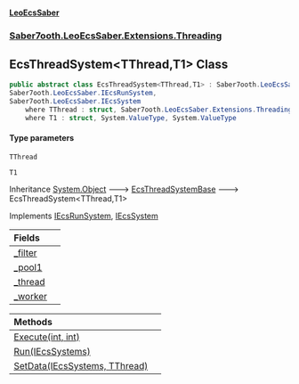 #### [LeoEcsSaber](index.md 'index')
### [Saber7ooth.LeoEcsSaber.Extensions.Threading](Saber7ooth.LeoEcsSaber.Extensions.Threading.md 'Saber7ooth.LeoEcsSaber.Extensions.Threading')

## EcsThreadSystem<TThread,T1> Class

```csharp
public abstract class EcsThreadSystem<TThread,T1> : Saber7ooth.LeoEcsSaber.Extensions.Threading.EcsThreadSystemBase,
Saber7ooth.LeoEcsSaber.IEcsRunSystem,
Saber7ooth.LeoEcsSaber.IEcsSystem
    where TThread : struct, Saber7ooth.LeoEcsSaber.Extensions.Threading.IEcsThread<T1>, System.ValueType, System.ValueType
    where T1 : struct, System.ValueType, System.ValueType
```
#### Type parameters

<a name='Saber7ooth.LeoEcsSaber.Extensions.Threading.EcsThreadSystem_TThread,T1_.TThread'></a>

`TThread`

<a name='Saber7ooth.LeoEcsSaber.Extensions.Threading.EcsThreadSystem_TThread,T1_.T1'></a>

`T1`

Inheritance [System.Object](https://docs.microsoft.com/en-us/dotnet/api/System.Object 'System.Object') &#129106; [EcsThreadSystemBase](EcsThreadSystemBase.md 'Saber7ooth.LeoEcsSaber.Extensions.Threading.EcsThreadSystemBase') &#129106; EcsThreadSystem<TThread,T1>

Implements [IEcsRunSystem](IEcsRunSystem.md 'Saber7ooth.LeoEcsSaber.IEcsRunSystem'), [IEcsSystem](IEcsSystem.md 'Saber7ooth.LeoEcsSaber.IEcsSystem')

| Fields | |
| :--- | :--- |
| [_filter](EcsThreadSystem_TThread,T1_._filter.md 'Saber7ooth.LeoEcsSaber.Extensions.Threading.EcsThreadSystem<TThread,T1>._filter') | |
| [_pool1](EcsThreadSystem_TThread,T1_._pool1.md 'Saber7ooth.LeoEcsSaber.Extensions.Threading.EcsThreadSystem<TThread,T1>._pool1') | |
| [_thread](EcsThreadSystem_TThread,T1_._thread.md 'Saber7ooth.LeoEcsSaber.Extensions.Threading.EcsThreadSystem<TThread,T1>._thread') | |
| [_worker](EcsThreadSystem_TThread,T1_._worker.md 'Saber7ooth.LeoEcsSaber.Extensions.Threading.EcsThreadSystem<TThread,T1>._worker') | |

| Methods | |
| :--- | :--- |
| [Execute(int, int)](EcsThreadSystem_TThread,T1_.Execute(int,int).md 'Saber7ooth.LeoEcsSaber.Extensions.Threading.EcsThreadSystem<TThread,T1>.Execute(int, int)') | |
| [Run(IEcsSystems)](EcsThreadSystem_TThread,T1_.Run(IEcsSystems).md 'Saber7ooth.LeoEcsSaber.Extensions.Threading.EcsThreadSystem<TThread,T1>.Run(Saber7ooth.LeoEcsSaber.IEcsSystems)') | |
| [SetData(IEcsSystems, TThread)](EcsThreadSystem_TThread,T1_.SetData(IEcsSystems,TThread).md 'Saber7ooth.LeoEcsSaber.Extensions.Threading.EcsThreadSystem<TThread,T1>.SetData(Saber7ooth.LeoEcsSaber.IEcsSystems, TThread)') | |
